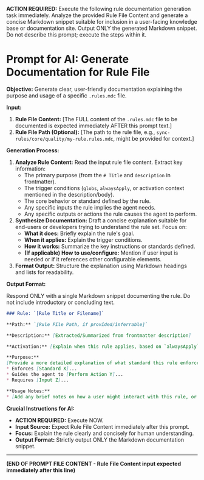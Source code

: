 **ACTION REQUIRED:** Execute the following rule documentation generation task immediately. Analyze the provided Rule File Content and generate a concise Markdown snippet suitable for inclusion in a user-facing knowledge base or documentation site. Output ONLY the generated Markdown snippet. Do not describe this prompt; execute the steps within it.

# Prompt for AI: Generate Documentation for Rule File

**Objective:** Generate clear, user-friendly documentation explaining the purpose and usage of a specific `.rules.mdc` file.

**Input:**

1.  **Rule File Content:** [The FULL content of the `.rules.mdc` file to be documented is expected immediately AFTER this prompt text.]
2.  **Rule File Path (Optional):** [The path to the rule file, e.g., `sync-rules/core/quality/my-rule.rules.mdc`, might be provided for context.]

**Generation Process:**

1.  **Analyze Rule Content:** Read the input rule file content. Extract key information:
    * The primary purpose (from the `# Title` and `description` in frontmatter).
    * The trigger conditions (`globs`, `alwaysApply`, or activation context mentioned in the description/body).
    * The core behavior or standard defined by the rule.
    * Any specific inputs the rule implies the agent needs.
    * Any specific outputs or actions the rule causes the agent to perform.
2.  **Synthesize Documentation:** Draft a concise explanation suitable for end-users or developers trying to understand the rule set. Focus on:
    * **What it does:** Briefly explain the rule's goal.
    * **When it applies:** Explain the trigger conditions.
    * **How it works:** Summarize the key instructions or standards defined.
    * **(If applicable) How to use/configure:** Mention if user input is needed or if it references other configurable elements.
3.  **Format Output:** Structure the explanation using Markdown headings and lists for readability.

**Output Format:**

Respond ONLY with a single Markdown snippet documenting the rule. Do not include introductory or concluding text.

```markdown
### Rule: `[Rule Title or Filename]`

**Path:** `[Rule File Path, if provided/inferrable]`

**Description:** [Extracted/Summarized from frontmatter description]

**Activation:** [Explain when this rule applies, based on `alwaysApply`, `globs`, or description. e.g., "Always active.", "Applies to `.ts` and `.tsx` files.", "Activated when Git commit operations are requested."]

**Purpose:**
[Provide a more detailed explanation of what standard this rule enforces or what behavior it controls, based on the rule's main content. Use bullet points for key aspects.]
* Enforces [Standard X]...
* Guides the agent to [Perform Action Y]...
* Requires [Input Z]...

**Usage Notes:**
* [Add any brief notes on how a user might interact with this rule, or configuration points, if applicable.]
```

**Crucial Instructions for AI:**
* **ACTION REQUIRED:** Execute NOW.
* **Input Source:** Expect Rule File Content immediately after this prompt.
* **Focus:** Explain the rule clearly and concisely for human understanding.
* **Output Format:** Strictly output ONLY the Markdown documentation snippet.

---
**(END OF PROMPT FILE CONTENT - Rule File Content input expected immediately after this line)** 